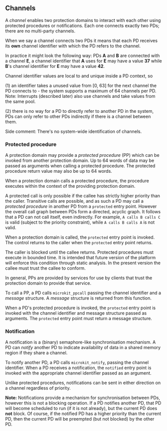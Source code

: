 ## Channels

A *channel* enables two protection domains to interact with each other using protected procedures or notifications.
Each one connects exactly two PDs; there are no multi-party channels.


When we say a channel connects two PDs it means that each PD receives its **own** channel identifier
with which the PD refers to the channel.

In practice it might look the following way: PDs **A** and **B** are connected with a channel **E**,
a channel identifier that **A** uses for **E** may have a value **37** while **B**'s channel identifier for **E** 
may have a value **42**.


Channel identifier values are local to and unique inside a PD context, so

(1) an identifier takes a unused value from [0, 63] for the next channel the PD connects to -
the system supports a maximum of 64 channels per PD.
Note: Interrupts (described later) also use channels and take values from the same pool.

(2) there is no way for a PD to directly refer to another PD in the system, PDs can only refer to other PDs indirectly
if there is a channel between them.

Side comment: There's no system-wide identification of channels.


### Protected procedure

A protection domain may provide a *protected procedure* (PP) which can be invoked from another protection domain.
Up to 64 words of data may be passed as arguments when calling a protected procedure.
The protected procedure return value may also be up to 64 words.

When a protection domain calls a protected procedure, the procedure executes within the context of the providing protection domain.

A protected call is only possible if the callee has strictly higher priority than the caller.
Transitive calls are possible, and as such a PD may call a *protected procedure* in another PD from a `protected` entry point.
However the overall call graph between PDs form a directed, acyclic graph.
It follows that a PD can not call itself, even indirectly.
For example, `A calls B calls C` is valid (subject to the priority constraint), while `A calls B calls A` is not valid.

When a protection domain is called, the `protected` entry point is invoked.
The control returns to the caller when the `protected` entry point returns.

The caller is blocked until the callee returns.
Protected procedures must execute in bounded time.
It is intended that future version of the platform will enforce this condition through static analysis.
In the present version the callee must trust the callee to conform.

In general, PPs are provided by services for use by clients that trust the protection domain to provide that service.

To call a PP, a PD calls `microkit_ppcall` passing the channel identifier and a *message* structure.
A *message* structure is returned from this function.

When a PD's protected procedure is invoked, the `protected` entry point is invoked with the channel identifier and message structure passed as arguments.
The `protected` entry point must return a message structure.

### Notification

A notification is a (binary) semaphore-like synchronisation mechanism.
A PD can *notify* another PD to indicate availability of data in a shared memory region if they share a channel.

To notify another PD, a PD calls `microkit_notify`, passing the channel identifier.
When a PD receives a notification, the `notified` entry point is invoked with the appropriate channel identifier passed as an argument.

Unlike protected procedures, notifications can be sent in either direction on a channel regardless of priority.

**Note:** Notifications provide a mechanism for synchronisation between PDs, however this is not a blocking operation.
If a PD notifies another PD, that PD will become scheduled to run (if it is not already), but the current PD does **not** block.
Of course, if the notified PD has a higher priority than the current PD, then the current PD will be preempted (but not blocked) by the other PD.
